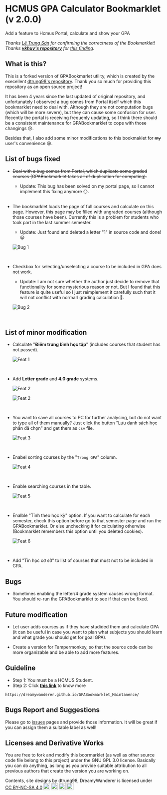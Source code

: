 # HCMUS GPA Calculator Bookmarklet (v 2.0.0)

Add a feature to Hcmus Portal, calculate and show your GPA

*Thanks [Lê Trung Sơn](https://www.facebook.com/trungson.le.142) for confirming the correctness of the Bookmarklet! Thanks **[vkhuy's repository](https://github.com/vkhuy/GPABookmarklet)** for [this finding](#thcsBug).*

## What is this?

This is a forked version of GPABookmarlet utility, which is created by the execellent [dtrung98's repository](https://github.com/dtrung98/GPABookmarklet). Thank you so much for providing this repository as an open source project!

It has been 4 years since the last updated of original repository, and unfortunately I observed a bug comes from Portal itself which this bookmarklet need to deal with. Although they are not computation bugs (which will be more severe), but they can cause some confusion for user. Recently the portal is receiving frequenly updating, so I think there should be a consistent maintenance for GPABookmarklet to cope with those changings 😢.

Besides that, I also add some minor modifications to this bookmaklet for ~~my~~ user's convenience 😆.

## List of bugs fixed

- ~~Deal with a bug comes from Portal, which duplicate some graded courses (GPABookmarklet takes all of duplication for computing).~~

  - Update: This bug has been solved on my portal page, so I cannot implement this fixing anymore 😶.

  <br>

- The bookmarklet loads the page of full courses and calculate on this page. However, this page may be filled with ungraded courses (although those courses have been). Currently this is a problem for students who took part in the last summer semester.

  - Update: Just found and deleted a letter "1" in source code and done! 😀

  ![Bug 1](Figure/Fix_Bug_1.png)

  <br>

- Checkbox for selecting/unselecting a course to be included in GPA does not work.

  - Update: I am not sure whether the author just decide to remove that functionality for some mysterious reason or not. But I found that this feature is quite useful so I just reimplement it carefully such that it will not conflict with normarl grading calculation 🫣.

  ![Bug 2](Figure/Fix_Bug_2.gif)

  <br>

## List of minor modification

- Calculate "**Điểm trung bình học tập**" (includes courses that student has not passed).

  ![Feat 1](Figure/Modification_1.png)

  <br>

- Add **Letter grade** and **4.0 grade** systems.

  ![Feat 2](Figure/Modification_2.png)

  ![Feat 2](Figure/Modification_2_1.gif)

  <br>

- You want to save all courses to PC for further analysing, but do not want to type all of them manually? Just click the button "Lưu danh sách học phần đã chọn" and get them as ```csv``` file.

  ![Feat 3](Figure/Modification_3.gif)

  <br>

- Enabel sorting courses by the "```Trong GPA```" column.

  ![Feat 4](Figure/Modification_4.gif)

  <br>

- Enable searching courses in the table.

  ![Feat 5](Figure/Modification_5.gif)

  <br>

- Enalble "Tính theo học kỳ" option. If you want to calculate for each semester, check this option before go to that semester page and run the GPABookmarklet. Or else unchecking it for calculating otherwise (Bookmarklet remembers this option until you deleted cookies).

  ![Feat 6](Figure/Modification_6.png)

  <br>

- <a name="thcsBug"></a> Add "Tin học cơ sở" to list of courses that must not to be included in GPA.

## Bugs

- Sometimes enabling the letter/4 grade system causes wrong format. You should re-run the GPABookmarklet to see if that can be fixed.

## Future modification

- Let user adds courses as if they have studided them and calculate GPA (it can be useful in case you want to plan what subjects you should learn and what grade you should get for goal GPA).

- Create a version for Tampermonkey, so that the source code can be more organizable and be able to add more features.

## Guideline

- Step 1: You must be a HCMUS Student.
- Step 2: Click **[this link](https://dreamywanderer.github.io/GPABookmarklet_Maintanence/)** to know more

````
https://dreamywanderer.github.io/GPABookmarklet_Maintanence/
````

## Bugs Report and Suggestions

Please go to [issues](https://github.com/DreamyWanderer/GPABookmarklet_Maintanence/issues) pages and provide those information. It will be great if you can assign them a suitable label as well!

## Licenses and Derivative Works

You are free to fork and modify this boormarklet (as well as other source code file belong to this project) under the GNU GPL 3.0 license. Basically you can do anything, as long as you provide suitable attribution to all previous authors that create the version you are working on.

<p xmlns:cc="http://creativecommons.org/ns#" xmlns:dct="http://purl.org/dc/terms/"><span property="dct:title">Contents, site designs </span> by <span property="cc:attributionName">dtrung98, DreamyWanderer</span> is licensed under <a href="http://creativecommons.org/licenses/by-nc-sa/4.0/?ref=chooser-v1" target="_blank" rel="license noopener noreferrer" style="display:inline-block;">CC BY-NC-SA 4.0<img style="height:22px!important;margin-left:3px;vertical-align:text-bottom;" src="https://mirrors.creativecommons.org/presskit/icons/cc.svg?ref=chooser-v1"><img style="height:22px!important;margin-left:3px;vertical-align:text-bottom;" src="https://mirrors.creativecommons.org/presskit/icons/by.svg?ref=chooser-v1"><img style="height:22px!important;margin-left:3px;vertical-align:text-bottom;" src="https://mirrors.creativecommons.org/presskit/icons/nc.svg?ref=chooser-v1"><img style="height:22px!important;margin-left:3px;vertical-align:text-bottom;" src="https://mirrors.creativecommons.org/presskit/icons/sa.svg?ref=chooser-v1"></a></p>
